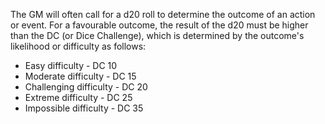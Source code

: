 The GM will often call for a d20 roll to determine the outcome of an action or event. For a favourable outcome, the result of the d20 must be higher than the DC (or Dice Challenge), which is determined by the outcome's likelihood or difficulty as follows:
- Easy difficulty - DC 10
- Moderate difficulty - DC 15
- Challenging difficulty - DC 20
- Extreme difficulty - DC 25
- Impossible difficulty - DC 35